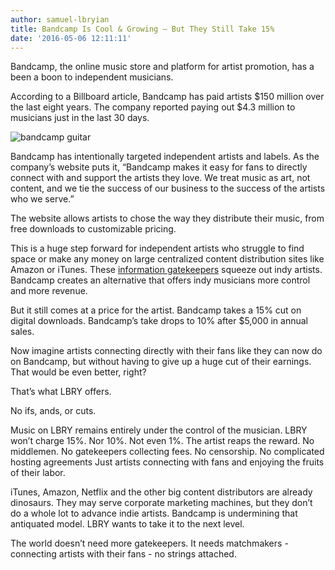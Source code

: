 ```yaml
---
author: samuel-lbryian
title: Bandcamp Is Cool & Growing – But They Still Take 15%
date: '2016-05-06 12:11:11'
---
```

Bandcamp, the online music store and platform for artist promotion, has a been a boon to independent musicians.

According to a Billboard article, Bandcamp has paid artists $150 million over the last eight years. The company reported paying out $4.3 million to musicians just in the last 30 days.

![bandcamp guitar](/img/news/cAchinL.jpg)

Bandcamp has intentionally targeted independent artists and labels. As the company’s website puts it, “Bandcamp makes it easy for fans to directly connect with and support the artists they love. We treat music as art, not content, and we tie the success of our business to the success of the artists who we serve.”

The website allows artists to chose the way they distribute their music, from free downloads to customizable pricing.

This is a huge step forward for independent artists who struggle to find space or make any money on large centralized content distribution sites like Amazon or iTunes. These [information gatekeepers](https://lbry.io/news/information-gatekeepers-make-our-culture-sick) squeeze out indy artists. Bandcamp creates an alternative that offers indy musicians more control and more revenue.

But it still comes at a price for the artist. Bandcamp takes a 15% cut on digital downloads. Bandcamp’s take drops to 10% after $5,000 in annual sales.

Now imagine artists connecting directly with their fans like they can now do on Bandcamp, but without having to give up a huge cut of their earnings. That would be even better, right?

That’s what LBRY offers.

No ifs, ands, or cuts.

Music on LBRY remains entirely under the control of the musician. LBRY won’t charge 15%. Nor 10%. Not even 1%. The artist reaps the reward. No middlemen. No gatekeepers collecting fees. No censorship. No complicated hosting agreements Just artists connecting with fans and enjoying the fruits of their labor.

iTunes, Amazon, Netflix and the other big content distributors are already dinosaurs. They may serve corporate marketing machines, but they don’t do a whole lot to advance indie artists. Bandcamp is undermining that antiquated model. LBRY wants to take it to the next level.

The world doesn’t need more gatekeepers. It needs matchmakers - connecting artists with their fans - no strings attached.
